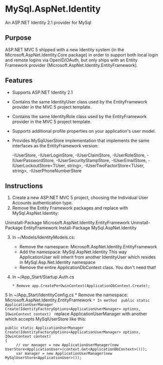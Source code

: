 # MySql.AspNet.Identity #
An ASP.NET Identity 2.1 provider for MySql

## Purpose ##

ASP.NET MVC 5 shipped with a new Identity system (in the Microsoft.AspNet.Identity.Core package) in order to support both local login and remote logins via OpenID/OAuth, but only ships with an
Entity Framework provider (Microsoft.AspNet.Identity.EntityFramework).

## Features ##
* Supports ASP.NET Identity 2.1
* Contains the same IdentityUser class used by the EntityFramework provider in the MVC 5 project template.
* Contains the same IdentityRole class used by the EntityFramework provider in the MVC 5 project template.
* Supports additional profile properties on your application's user model.
* Provides MySqlUserStore<TUser> implementation that implements the same interfaces as the EntityFramework version:

	-IUserStore<TUser>,
	-IUserLoginStore<TUser>,
	-IUserClaimStore<TUser>,
	-IUserRoleStore<TUser>,
	-IUserPasswordStore<TUser>,
	-IUserSecurityStampStore<TUser>,
	-IUserEmailStore<TUser>,
	-IUserLockoutStore<TUser, string>,
	-IUserTwoFactorStore<TUser, string>,
	-IUserPhoneNumberStore<TUser>

## Instructions ##

1. Create a new ASP.NET MVC 5 project, choosing the Individual User Accounts authentication type.
2. Remove the Entity Framework packages and replace with MySql.AspNet.Identity:

Uninstall-Package Microsoft.AspNet.Identity.EntityFramework
Uninstall-Package EntityFramework
Install-Package MySql.AspNet.Identity

    
3. In ~/Models/IdentityModels.cs:
    * Remove the namespace: Microsoft.AspNet.Identity.EntityFramework
    * Add the namespace: MySql.AspNet.Identity
	This way ApplicationUser will inherit from another IdentityUser which resides in MySql.Asp.Net.Identity namespace
    * Remove the entire ApplicationDbContext class. You don't need that!
	
4. In ~/App_Start/Startup.Auth.cs
	```
	* Remove app.CreatePerOwinContext(ApplicationDbContext.Create);
	```
	
	
5 In ~/App_Start/IdentityConfig.cs
    * Remove the namespace: Microsoft.AspNet.Identity.EntityFramework
	```
    * In method  public static ApplicationUserManager Create(IdentityFactoryOptions<ApplicationUserManager> options, IOwinContext context) 
	```
	replace ApplicationUserManager with another which accepts MySqlUserStore like this:

```
public static ApplicationUserManager Create(IdentityFactoryOptions<ApplicationUserManager> options, IOwinContext context) 
{
     // var manager = new ApplicationUserManager(new UserStore<ApplicationUser>(context.Get<ApplicationDbContext>()));
     var manager = new ApplicationUserManager(new MySqlUserStore<ApplicationUser>());
	 
```